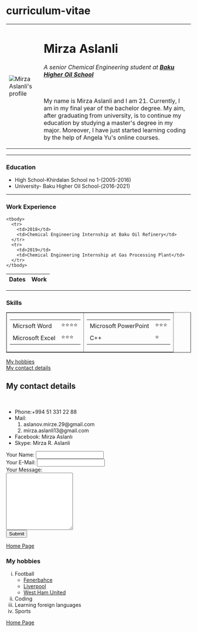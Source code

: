 # curriculum-vitae<!DOCTYPE html>
<html lang="en" dir="ltr">

<head>
  <meta charset="utf-8">
  <title> Mirza Aslanli </title>
</head>

<body>
  <table cellspacing="20">
    <tr>
      <td><img src="mirza1.png" alt="Mirza Aslanli's profile"></td>
      <td>
        <h1> Mirza Aslanli </h1>
        <p><em>A senior Chemical Engineering student at <strong><a href="http://www.bhos.edu.az/az/index">Baku Higher Oil School</a></strong></em></p>
        <br>
        <p>My name is Mirza Aslanli and I am 21. Currently, I am in my final year of the bachelor degree. My aim, after graduating from university, is to continue my education by studying a master's degree in my major. Moreover, I have just started
          learning coding by the help of Angela Yu's online courses.</p>
      </td>
    </tr>
  </table>
  <hr size="3" noshade>
  <h3>Education</h3>
  <ul>
    <li>High School-Khirdalan School no 1-(2005-2016)</li>
    <li>University- Baku Higher Oil School-(2016-2021)</li>
  </ul>
  <hr size="3" noshade>
  <h3>Work Experience</h3>
  <table>
    <thead>
      <tr>
        <th>Dates</th>
        <th>Work</th>
      </tr>
    </thead>

    <tbody>
      <tr>
        <td>2018</td>
        <td>Chemical Engineering Internship at Baku Oil Refinery</td>
      </tr>
      <tr>
        <td>2019</td>
        <td>Chemical Engineering Internship at Gas Processing Plant</td>
      </tr>
    </tbody>
  </table>
  <hr size="3" noshade>
  <h3>Skills</h3>

<table border="1" cellspacing="2">
  <tr>
    <td>
      <table>
        <tr>
          <td>Micrsoft Word</td>
          <td>⭐⭐⭐⭐</td>
        </tr>
        <tr>
          <td>Microsoft Excel</td>
          <td>⭐⭐⭐</td>
        </tr>
      </table>
    </td>
    <td>
      <table>
        <tr>
          <td>Microsoft PowerPoint</td>
          <td>⭐⭐⭐</td>
        </tr>
        <tr>
          <td>C++</td>
          <td>⭐</td>
        </tr>
      </table>
    </td>
  </tr>
</table>

  <a href="hobbies.html">My hobbies</a>
  <br>
  <a href="contact.html">My contact details</a>
</body>

</html>


<!DOCTYPE html>
<html lang="en" dir="ltr">
  <head>
    <meta charset="utf-8">
    <title>My contact details</title>
  </head>
  <body>
    <h2>My contact details</h2>
    <br>
    <ul>
      <li>Phone:+994 51 331 22 88</li>
      <li>Mail:
      <ol>
        <li>aslanov.mirze.29@gmail.com</li>
        <li>mirza.aslanli13@gmail.com</li>
      </ol>
    </li>
    <li>Facebook: Mirzə Aslanlı</li>
    <li>Skype: Mirza R. Aslanli</li>
    </ul>

  <form class="" action="mailto:aslanov.mirze.29@gmail.com" method="post" enctype="text/plain">
    <label for="">Your Name:</label>
    <input type="text" name="Your Name" value=""><br>
    <label for=""> Your E-Mail:</label>
    <input type="email" name="Your Email" value=""><br>
    <label for="">Your Message:</label> <br>
    <textarea name="" rows="10" cols="20"></textarea> <br>
    <input type="submit" name="Your Message" value="Submit">

  </form>
      <a href="index.html">Home Page</a>
  </body>
</html>

<!DOCTYPE html>
<html lang="en" dir="ltr">
  <head>
    <meta charset="utf-8">
    <title>My hobbies</title>
  </head>
  <body>
    <h3>My hobbies</h3>
    <ol type="i">
      <li>Football
        <ul>
          <li><a href="https://www.fenerbahce.org/">Fenerbahce</a></li>
          <li><a href="https://www.liverpoolfc.com/">Liverpool</a></li>
          <li><a href="https://www.whufc.com/">West Ham United</a></li>
        </ul>
      </li>
      <li>Coding</li>
      <li>Learning foreign languages</li>
      <li>Sports</li>
    </ol>
    <a href="index.html">Home Page</a>
  </body>
</html>
